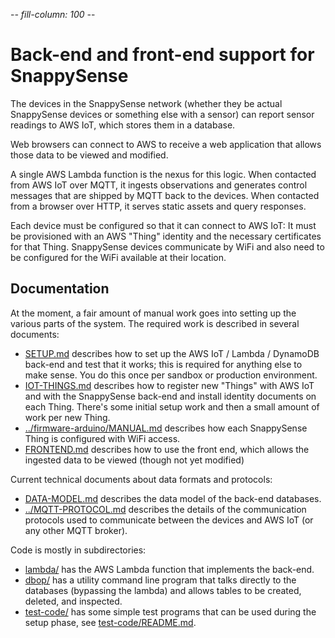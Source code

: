 -*- fill-column: 100 -*-

# Back-end and front-end support for SnappySense

The devices in the SnappySense network (whether they be actual SnappySense devices or something else
with a sensor) can report sensor readings to AWS IoT, which stores them in a database.

Web browsers can connect to AWS to receive a web application that allows those data to be viewed and
modified.

A single AWS Lambda function is the nexus for this logic.  When contacted from AWS IoT over MQTT, it
ingests observations and generates control messages that are shipped by MQTT back to the devices.
When contacted from a browser over HTTP, it serves static assets and query responses.

Each device must be configured so that it can connect to AWS IoT: It must be provisioned with an AWS
"Thing" identity and the necessary certificates for that Thing.  SnappySense devices communicate by
WiFi and also need to be configured for the WiFi available at their location.

## Documentation

At the moment, a fair amount of manual work goes into setting up the various parts of the system.  The
required work is described in several documents:

* [SETUP.md](SETUP.md) describes how to set up the AWS IoT / Lambda / DynamoDB back-end and test
  that it works; this is required for anything else to make sense.  You do this once per sandbox or
  production environment.
* [IOT-THINGS.md](IOT-THINGS.md) describes how to register new "Things" with AWS IoT and with the
  SnappySense back-end and install identity documents on each Thing.  There's some initial setup
  work and then a small amount of work per new Thing.
* [../firmware-arduino/MANUAL.md](../firmware-arduino/MANUAL.md) describes how each SnappySense
  Thing is configured with WiFi access.
* [FRONTEND.md](FRONTEND.md) describes how to use the front end, which allows the ingested data to
  be viewed (though not yet modified)

Current technical documents about data formats and protocols:

* [DATA-MODEL.md](DATA-MODEL.md) describes the data model of the back-end databases.
* [../MQTT-PROTOCOL.md](../MQTT-PROTOCOL.md) describes the details of the communication protocols used to 
  communicate between the devices and AWS IoT (or any other MQTT broker).

Code is mostly in subdirectories:

* [lambda/](lambda/) has the AWS Lambda function that implements the back-end.
* [dbop/](dbop/) has a utility command line program that talks directly to the databases (bypassing the 
  lambda) and allows tables to be created, deleted, and inspected.
* [test-code/](test-code/) has some simple test programs that can be used during the setup phase,
  see [test-code/README.md](test-code/README.md).
